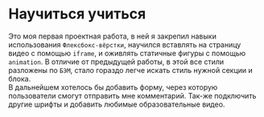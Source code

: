 # Hаучиться учиться  
Это моя первая проектная работа, в ней я закрепил навыки использования `Флексбокс-вёрстки`, научился вставлять на страницу видео с помощью `iframe`, и оживлять статичные фигуры с помощью `animation`. В отличие от предыдущей работы, в этой все стили разложены по `БЭМ`, стало гораздо легче искать стиль нужной секции и блока.   
В дальнейшем хотелось бы добавить форму, через которую пользователи смогут отправить мне комментарий. Так-же подключить другие шрифты и добавить любимые образовательные видео.

